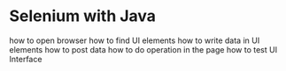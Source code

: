 # Selenium with Java
how to open browser
how to find UI elements
how to write data in UI elements
how to post data
how to do operation in the page
how to test UI Interface
